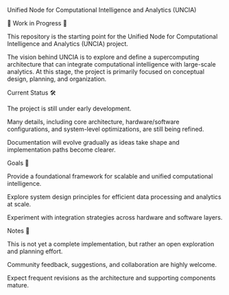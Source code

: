 Unified Node for Computational Intelligence and Analytics (UNCIA) 

🚧 Work in Progress 🚧

This repository is the starting point for the Unified Node for Computational Intelligence and Analytics (UNCIA) project.

The vision behind UNCIA is to explore and define a supercomputing architecture that can integrate computational intelligence with large-scale analytics. At this stage, the project is primarily focused on conceptual design, planning, and organization.

Current Status 🛠️

The project is still under early development.

Many details, including core architecture, hardware/software configurations, and system-level optimizations, are still being refined.

Documentation will evolve gradually as ideas take shape and implementation paths become clearer.

Goals 🎯

Provide a foundational framework for scalable and unified computational intelligence.

Explore system design principles for efficient data processing and analytics at scale.

Experiment with integration strategies across hardware and software layers.

Notes 📌

This is not yet a complete implementation, but rather an open exploration and planning effort.

Community feedback, suggestions, and collaboration are highly welcome.

Expect frequent revisions as the architecture and supporting components mature.
